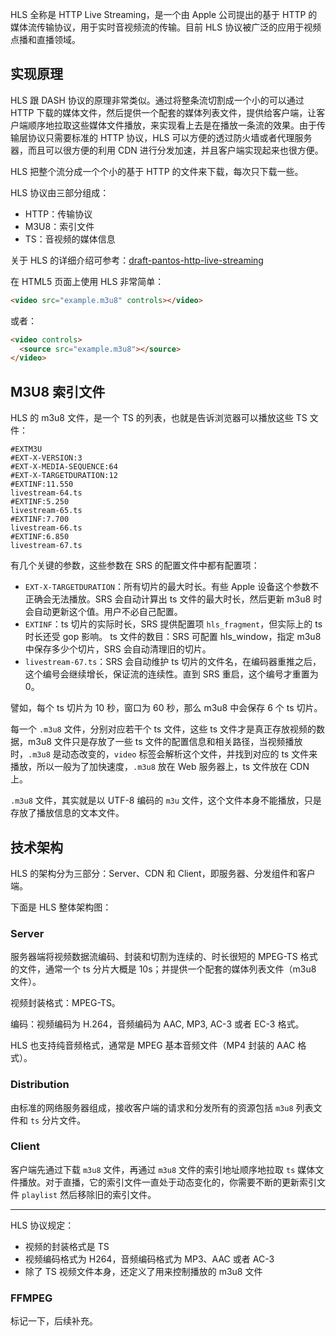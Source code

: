 HLS 全称是 HTTP Live Streaming，是一个由 Apple 公司提出的基于 HTTP 的媒体流传输协议，用于实时音视频流的传输。目前 HLS 协议被广泛的应用于视频点播和直播领域。

## 实现原理

HLS 跟 DASH 协议的原理非常类似。通过将整条流切割成一个小的可以通过 HTTP 下载的媒体文件，然后提供一个配套的媒体列表文件，提供给客户端，让客户端顺序地拉取这些媒体文件播放，来实现看上去是在播放一条流的效果。由于传输层协议只需要标准的 HTTP 协议，HLS 可以方便的透过防火墙或者代理服务器，而且可以很方便的利用 CDN 进行分发加速，并且客户端实现起来也很方便。

HLS 把整个流分成一个个小的基于 HTTP 的文件来下载，每次只下载一些。

HLS 协议由三部分组成：

- HTTP：传输协议
- M3U8：索引文件
- TS：音视频的媒体信息

关于 HLS 的详细介绍可参考：[draft-pantos-http-live-streaming](https://datatracker.ietf.org/doc/html/draft-pantos-http-live-streaming-23)

在 HTML5 页面上使用 HLS 非常简单：

```html
<video src="example.m3u8" controls></video>
```

或者：

```html
<video controls>
  <source src="example.m3u8"></source>
</video>
```

## M3U8 索引文件

HLS 的 m3u8 文件，是一个 TS 的列表，也就是告诉浏览器可以播放这些 TS 文件：

```m3u8
#EXTM3U
#EXT-X-VERSION:3
#EXT-X-MEDIA-SEQUENCE:64
#EXT-X-TARGETDURATION:12
#EXTINF:11.550
livestream-64.ts
#EXTINF:5.250
livestream-65.ts
#EXTINF:7.700
livestream-66.ts
#EXTINF:6.850
livestream-67.ts
```

有几个关键的参数，这些参数在 SRS 的配置文件中都有配置项：

- `EXT-X-TARGETDURATION`：所有切片的最大时长。有些 Apple 设备这个参数不正确会无法播放。SRS 会自动计算出 ts 文件的最大时长，然后更新 m3u8 时会自动更新这个值。用户不必自己配置。
- `EXTINF`：ts 切片的实际时长，SRS 提供配置项 `hls_fragment`，但实际上的 ts 时长还受 gop 影响。 ts 文件的数目：SRS 可配置 hls_window，指定 m3u8 中保存多少个切片，SRS 会自动清理旧的切片。
- `livestream-67.ts`：SRS 会自动维护 ts 切片的文件名，在编码器重推之后，这个编号会继续增长，保证流的连续性。直到 SRS 重启，这个编号才重置为 0。

譬如，每个 ts 切片为 10 秒，窗口为 60 秒，那么 m3u8 中会保存 6 个 ts 切片。

每一个 `.m3u8` 文件，分别对应若干个 ts 文件，这些 ts 文件才是真正存放视频的数据，m3u8 文件只是存放了一些 ts 文件的配置信息和相关路径，当视频播放时，`.m3u8` 是动态改变的，`video` 标签会解析这个文件，并找到对应的 ts 文件来播放，所以一般为了加快速度，`.m3u8` 放在 Web 服务器上，ts 文件放在 CDN 上。

`.m3u8` 文件，其实就是以 UTF-8 编码的 `m3u` 文件，这个文件本身不能播放，只是存放了播放信息的文本文件。

## 技术架构

HLS 的架构分为三部分：Server、CDN 和 Client，即服务器、分发组件和客户端。

下面是 HLS 整体架构图：

### Server

服务器端将视频数据流编码、封装和切割为连续的、时长很短的 MPEG-TS 格式的文件，通常一个 ts 分片大概是 10s；并提供一个配套的媒体列表文件（m3u8 文件）。

视频封装格式：MPEG-TS。

编码：视频编码为 H.264，音频编码为 AAC, MP3, AC-3 或者 EC-3 格式。

HLS 也支持纯音频格式，通常是 MPEG 基本音频文件（MP4 封装的 AAC 格式）。

### Distribution

由标准的网络服务器组成，接收客户端的请求和分发所有的资源包括 `m3u8` 列表文件和 `ts` 分片文件。

### Client

客户端先通过下载 `m3u8` 文件，再通过 `m3u8` 文件的索引地址顺序地拉取 `ts` 媒体文件播放。对于直播，它的索引文件一直处于动态变化的，你需要不断的更新索引文件 `playlist` 然后移除旧的索引文件。

------

HLS 协议规定：

- 视频的封装格式是 TS
- 视频编码格式为 H264，音频编码格式为 MP3、AAC 或者 AC-3
- 除了 TS 视频文件本身，还定义了用来控制播放的 m3u8 文件

### FFMPEG

标记一下，后续补充。

